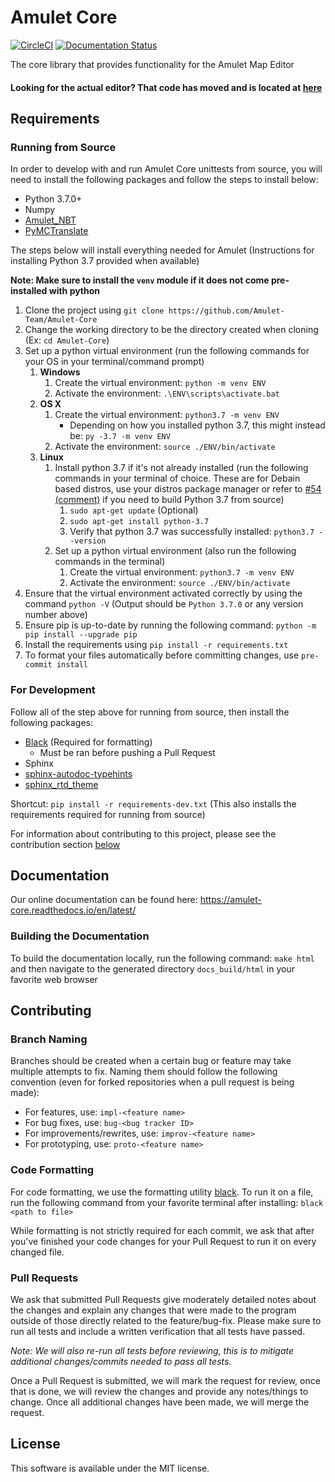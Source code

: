 # Amulet Core

<a href="https://circleci.com/gh/Amulet-Team/Amulet-Ccore"><img alt="CircleCI" src="https://circleci.com/gh/Amulet-Team/Amulet-Core.svg"></a>
[![Documentation Status](https://readthedocs.org/projects/amulet-core/badge/?version=develop)](https://amulet-core.readthedocs.io/en/develop/?badge=develop)

The core library that provides functionality for the Amulet Map Editor

#### Looking for the actual editor? That code has moved and is located at [here](https://github.com/Amulet-Team/Amulet-Map-Editor)

## Requirements

### Running from Source
In order to develop with and run Amulet Core unittests from source, you will need to install the following packages and follow the steps to install below:
- Python 3.7.0+
- Numpy
- [Amulet_NBT](https://github.com/Amulet-Team/Amulet-NBT)
- [PyMCTranslate](https://github.com/gentlegiantJGC/PyMCTranslate)

The steps below will install everything needed for Amulet (Instructions for installing Python 3.7 provided when available)

__Note: Make sure to install the `venv` module if it does not come pre-installed with python__

1. Clone the project using `git clone https://github.com/Amulet-Team/Amulet-Core`
2. Change the working directory to be the directory created when cloning (Ex: `cd Amulet-Core`)
3. Set up a python virtual environment (run the following commands for your OS in your terminal/command prompt)
   1. __Windows__
      1. Create the virtual environment: `python -m venv ENV`
      2. Activate the environment: `.\ENV\scripts\activate.bat`
   2. __OS X__
      1. Create the virtual environment: `python3.7 -m venv ENV`
         - Depending on how you installed python 3.7, this might instead be: `py -3.7 -m venv ENV`
      2. Activate the environment: `source ./ENV/bin/activate`
   3. __Linux__
      1. Install python 3.7 if it's not already installed (run the following commands in your terminal of choice. These are for Debain based distros, use your distros package manager or refer to [#54 (comment)](https://github.com/Amulet-Team/Amulet-Core/issues/54#issuecomment-523046836) if you need to build Python 3.7 from source)
         1. `sudo apt-get update` (Optional)
         2. `sudo apt-get install python-3.7`
         3. Verify that python 3.7 was successfully installed: `python3.7 --version`
      2. Set up a python virtual environment (also run the following commands in the terminal)
         1. Create the virtual environment: `python3.7 -m venv ENV`
         2. Activate the environment: `source ./ENV/bin/activate`
4. Ensure that the virtual environment activated correctly by using the command `python -V` (Output should be `Python 3.7.0` or any version number above)
5. Ensure pip is up-to-date by running the following command: `python -m pip install --upgrade pip` 
6. Install the requirements using `pip install -r requirements.txt`
7. To format your files automatically before committing changes, use `pre-commit install`

### For Development
Follow all of the step above for running from source, then install the following packages:
- [Black](https://github.com/ambv/black) (Required for formatting)
  - Must be ran before pushing a Pull Request
- Sphinx
- [sphinx-autodoc-typehints](https://github.com/agronholm/sphinx-autodoc-typehints)
- [sphinx_rtd_theme](https://github.com/rtfd/sphinx_rtd_theme)

Shortcut: `pip install -r requirements-dev.txt` (This also installs the requirements required for running from source)

For information about contributing to this project, please see the contribution section [below](#contributing)

## Documentation

Our online documentation can be found here: https://amulet-core.readthedocs.io/en/latest/

### Building the Documentation
To build the documentation locally, run the following command: `make html` and then navigate to the
generated directory `docs_build/html` in your favorite web browser


## Contributing

### Branch Naming
Branches should be created when a certain bug or feature may take multiple attempts to fix. Naming
them should follow the following convention (even for forked repositories when a pull request is being made):

* For features, use: `impl-<feature name>`
* For bug fixes, use: `bug-<bug tracker ID>`
* For improvements/rewrites, use: `improv-<feature name>`
* For prototyping, use: `proto-<feature name>`

### Code Formatting
For code formatting, we use the formatting utility [black](https://github.com/ambv/black). To run
it on a file, run the following command from your favorite terminal after installing: `black <path to file>`

While formatting is not strictly required for each commit, we ask that after you've finished your
code changes for your Pull Request to run it on every changed file.

### Pull Requests
We ask that submitted Pull Requests give moderately detailed notes about the changes and explain 
any changes that were made to the program outside of those directly related to the feature/bug-fix.
Please make sure to run all tests and include a written verification that all tests have passed.

_Note: We will also re-run all tests before reviewing, this is to mitigate additional changes/commits
needed to pass all tests._

Once a Pull Request is submitted, we will mark the request for review, once that is done, we will
review the changes and provide any notes/things to change. Once all additional changes have been made,
we will merge the request.


## License
This software is available under the MIT license.

